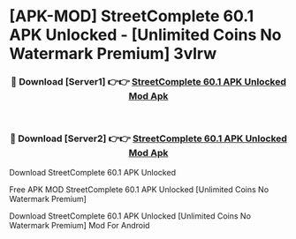 # [APK-MOD] StreetComplete 60.1 APK Unlocked - [Unlimited Coins No Watermark Premium] 3vlrw



<div align="center">
<h3>🔴 Download [Server1] 👉👉 <a href="https://momento.my/?title=StreetComplete_60.1_APK_Unlocked">StreetComplete 60.1 APK Unlocked Mod Apk</a></h3><br>

<h3>🔴 Download [Server2] 👉👉 <a href="https://momento.my/?title=StreetComplete_60.1_APK_Unlocked">StreetComplete 60.1 APK Unlocked Mod Apk</a></h3>
</div>



Download StreetComplete 60.1 APK Unlocked 

Free APK MOD StreetComplete 60.1 APK Unlocked [Unlimited Coins No Watermark Premium]

Download StreetComplete 60.1 APK Unlocked [Unlimited Coins No Watermark Premium] Mod For Android
